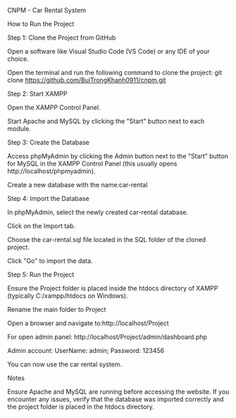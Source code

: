 CNPM - Car Rental System

How to Run the Project

Step 1: Clone the Project from GitHub

Open a software like Visual Studio Code (VS Code) or any IDE of your choice.

Open the terminal and run the following command to clone the project: git clone https://github.com/BuiTrongKhanh0911/cnpm.git

Step 2: Start XAMPP

Open the XAMPP Control Panel. 

Start Apache and MySQL by clicking the "Start" button next to each module.

Step 3: Create the Database

Access phpMyAdmin by clicking the Admin button next to the "Start" button for MySQL in the XAMPP Control Panel (this usually opens http://localhost/phpmyadmin).

Create a new database with the name:car-rental

Step 4: Import the Database

In phpMyAdmin, select the newly created car-rental database.

Click on the Import tab.

Choose the car-rental.sql file located in the SQL folder of the cloned project.

Click "Go" to import the data.

Step 5: Run the Project

Ensure the Project folder is placed inside the htdocs directory of XAMPP (typically C:/xampp/htdocs on Windows).

Rename the main folder to Project

Open a browser and navigate to:http://localhost/Project

For open admin panel: http://localhost/Project/admin/dashboard.php

Admin account: UserName: admin; Password: 123456

You can now use the car rental system.

Notes

Ensure Apache and MySQL are running before accessing the website.
If you encounter any issues, verify that the database was imported correctly and the project folder is placed in the htdocs directory.

